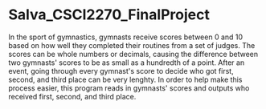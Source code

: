 # Salva_CSCI2270_FinalProject
In the sport of gymnastics, gymnasts receive scores between 0 and 10 based on how well they completed their routines from a set of judges. The scores can be whole numbers or decimals, causing the difference between two gymnasts' scores to be as small as a hundredth of a point. After an event, going through every gymnast's score to decide who got first, second, and third place can be very lenghty. In order to help make this process easier, this program reads in gymnasts' scores and outputs who received first, second, and third place.
